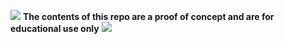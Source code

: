 ![](https://camo.githubusercontent.com/07f59b44c5a34b8f574306341538dabdb85e13c3/687474703a2f2f692e696d6775722e636f6d2f4d34664a36356e2e706e67) **The contents of this repo are a proof of concept and are for educational use only**
![](https://camo.githubusercontent.com/07f59b44c5a34b8f574306341538dabdb85e13c3/687474703a2f2f692e696d6775722e636f6d2f4d34664a36356e2e706e67)